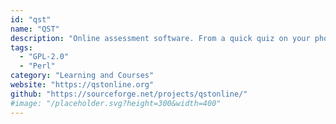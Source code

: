 ```yaml
---
id: "qst"
name: "QST"
description: "Online assessment software. From a quick quiz on your phone to large scale, high stakes, proctored desktop testing, easy, secure and economical."
tags:
  - "GPL-2.0"
  - "Perl"
category: "Learning and Courses"
website: "https://qstonline.org"
github: "https://sourceforge.net/projects/qstonline/"
#image: "/placeholder.svg?height=300&width=400"
---
```


